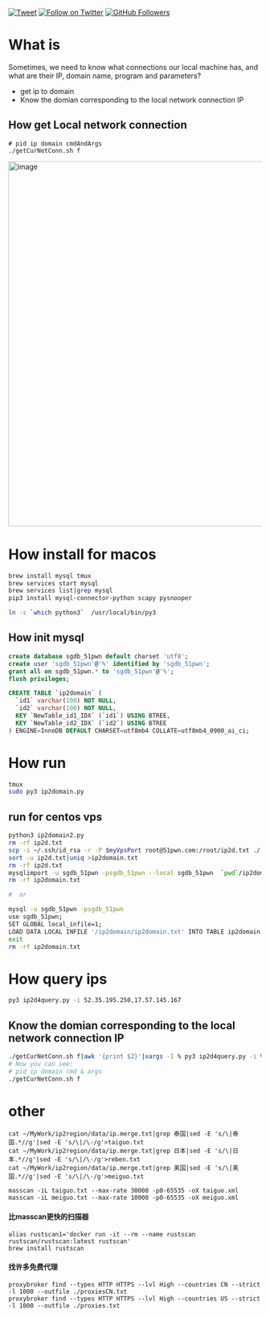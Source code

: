 [![Tweet](https://img.shields.io/twitter/url/http/Hktalent3135773.svg?style=social)](https://twitter.com/intent/follow?screen_name=Hktalent3135773) [![Follow on Twitter](https://img.shields.io/twitter/follow/Hktalent3135773.svg?style=social&label=Follow)](https://twitter.com/intent/follow?screen_name=Hktalent3135773) [![GitHub Followers](https://img.shields.io/github/followers/hktalent.svg?style=social&label=Follow)](https://github.com/hktalent/)
# What is
Sometimes, we need to know what connections our local machine has, and what are their IP, domain name, program and parameters?
- get ip to domain
- Know the domian corresponding to the local network connection IP
## How get Local network connection
```
# pid ip domain cmdAndArgs
./getCurNetConn.sh f
```
<img width="726" alt="image" src="https://user-images.githubusercontent.com/18223385/138234250-3ee416cd-d890-4f99-87a4-c4cc85aae8c5.png">

# How install for macos
```bash
brew install mysql tmux
brew services start mysql
brew services list|grep mysql
pip3 install mysql-connector-python scapy pysnooper

ln -s `which python3`  /usr/local/bin/py3
```

## How init mysql
```sql
create database sgdb_51pwn default charset 'utf8';
create user 'sgdb_51pwn'@'%' identified by 'sgdb_51pwn';
grant all on sgdb_51pwn.* to 'sgdb_51pwn'@'%';
flush privileges;

CREATE TABLE `ip2domain` (
  `id1` varchar(100) NOT NULL,
  `id2` varchar(100) NOT NULL,
  KEY `NewTable_id1_IDX` (`id1`) USING BTREE,
  KEY `NewTable_id2_IDX` (`id2`) USING BTREE
) ENGINE=InnoDB DEFAULT CHARSET=utf8mb4 COLLATE=utf8mb4_0900_ai_ci;

```

# How run
```bash
tmux
sudo py3 ip2domain.py

```
## run for centos vps  
```bash
python3 ip2domain2.py
rm -rf ip2d.txt
scp -i ~/.ssh/id_rsa -r -P $myVpsPort root@51pwn.com:/root/ip2d.txt ./
sort -u ip2d.txt|uniq >ip2domain.txt
rm -rf ip2d.txt
mysqlimport -u sgdb_51pwn -psgdb_51pwn --local sgdb_51pwn  `pwd`/ip2domain.txt
rm -rf ip2domain.txt

#  or

mysql -u sgdb_51pwn -psgdb_51pwn
use sgdb_51pwn;
SET GLOBAL local_infile=1;
LOAD DATA LOCAL INFILE '/ip2domain/ip2domain.txt' INTO TABLE ip2domain FIELDS TERMINATED BY ' ' LINES TERMINATED BY '\n';
exit
rm -rf ip2domain.txt
```

# How query ips
```bash
py3 ip2d4query.py -i 52.35.195.250,17.57.145.167
```
## Know the domian corresponding to the local network connection IP
```bash
./getCurNetConn.sh f|awk '{print $2}'|xargs -I % py3 ip2d4query.py -i %
# Now you can see: 
# pid ip domain cmd & args
./getCurNetConn.sh f
```

# other
```
cat ~/MyWork/ip2region/data/ip.merge.txt|grep 泰国|sed -E 's/\|泰国.*//g'|sed -E 's/\|/\-/g'>taiguo.txt
cat ~/MyWork/ip2region/data/ip.merge.txt|grep 日本|sed -E 's/\|日本.*//g'|sed -E 's/\|/\-/g'>reben.txt
cat ~/MyWork/ip2region/data/ip.merge.txt|grep 美国|sed -E 's/\|美国.*//g'|sed -E 's/\|/\-/g'>meiguo.txt

masscan -iL taiguo.txt --max-rate 30000 -p0-65535 -oX taiguo.xml
masscan -iL meiguo.txt --max-rate 10000 -p0-65535 -oX meiguo.xml

```
<!--
https://github.com/metowolf/iplist/blob/master/docs/cncity.md
http://ip.soshoulu.com/shengshiip.aspx
-->



#### 比masscan更快的扫描器
```
alias rustscan1='docker run -it --rm --name rustscan rustscan/rustscan:latest rustscan'
brew install rustscan
```
#### 找许多免费代理
```
proxybroker find --types HTTP HTTPS --lvl High --countries CN --strict -l 1000 --outfile ./proxiesCN.txt
proxybroker find --types HTTP HTTPS --lvl High --countries US --strict -l 1000 --outfile ./proxies.txt
```